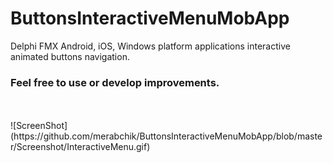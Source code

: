 # ButtonsInteractiveMenuMobApp
Delphi FMX Android, iOS, Windows platform applications interactive animated buttons navigation.<br />
<h3><b>Feel free to use or develop improvements.</b></h3><br /><br />
![ScreenShot](https://github.com/merabchik/ButtonsInteractiveMenuMobApp/blob/master/Screenshot/InteractiveMenu.gif)
